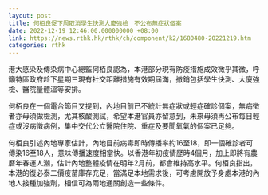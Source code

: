 ```yaml
---
layout: post
title: 何栢良促下周取消學生快測大廈強檢　不公布無症狀個案
date: 2022-12-19 12:46:00.000000000 +08:00
link: https://news.rthk.hk/rthk/ch/component/k2/1680480-20221219.htm
categories: rthk
---
```


港大感染及傳染病中心總監何栢良認為，本港部分現有防疫措施成效微乎其微，呼籲特區政府趁下星期三現有社交距離措施有效期屆滿，撤銷包括學生快測、大廈強檢、醫院量體溫等安排。

何栢良在一個電台節目又提到，內地目前已不統計無症狀或輕症確診個案，無病徵者亦毋須做檢測，尤其核酸測試，希望本港官員亦留意到，未來毋須再公布每日輕症或沒病徵病例，集中交代公立醫院住院、重症及要聞氧氣的個案已足夠。

何栢良引述內地專家估計，內地目前病毒即時傳播率約16至18，即一個確診者可傳染16至18人，意味傳播速度相當快。以香港年初疫情歷時4個月，加上即將有農曆年春運人潮，估計內地整體疫情在明年2月前，都會維持高水平。何栢良指出，本港的復必泰二價疫苗庫存充足，當滿足本地需求後，可考慮開放予身處本港的內地人接種加強劑，相信可為兩地通關創造一些條件。

